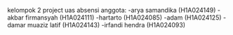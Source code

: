 kelompok 2 project uas absensi 
anggota:
-arya samandika (H1A024149)
-akbar firmansyah (H1A024111)
-hartarto (H1A024085)
-adam (H1A024125)
-damar muaziz latif (H1A024143)
-irfandi hendra (H1A024093)
